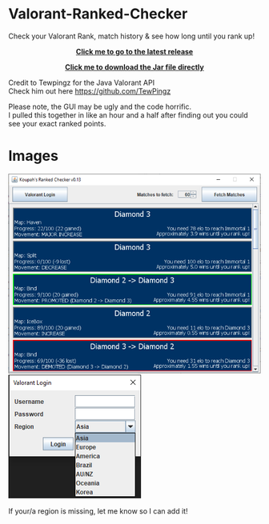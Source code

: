 # Valorant-Ranked-Checker
Check your Valorant Rank, match history & see how long until you rank up!
  
<p align="center">
<a href="https://github.com/Koupah/Valorant-Ranked-Checker/releases"><strong>Click me to go to the latest release</strong></a>  
</p>  
  
<p align="center">
<a href="https://github.com/Koupah/Valorant-Ranked-Checker/releases/download/0.14/Valorant-Ranked-Checker-v0.14.jar"><strong>Click me to download the Jar file directly</strong></a>  
</p>  

  
Credit to Tewpingz for the Java Valorant API  
Check him out here https://github.com/TewPingz  

Please note, the GUI may be ugly and the code horrific.  
I pulled this together in like an hour and a half after finding out you could see your exact ranked points.

# Images  
![](images/RankedChecker.png)  
![](images/RankedCheckerLogin.png)  
  
  If your/a region is missing, let me know so I can add it!
